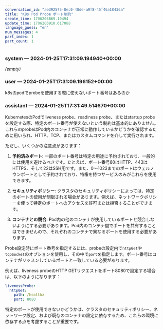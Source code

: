 ```yaml
---
conversation_id: "ae392575-8ec0-40de-a9f8-45f46a18436a"
title: "K8s Pod Probe ポート制約"
create_time: 1706203869.19494
update_time: 1706203910.617088
language_guess: "en"
num_messages: 4
part_index: 1
part_count: 1
---
```


### system — 2024-01-25T17:31:09.194940+00:00

_(empty)_

### user — 2024-01-25T17:31:09.196152+00:00

k8sのpodでprobeを使用する際に使えないポート番号はあるのか

### assistant — 2024-01-25T17:31:49.514670+00:00

KubernetesのPodでliveness probe、readiness probe、またはstartup probeを設定する際、特定のポート番号が使えないという制約は基本的にありません。これらのprobeはPod内のコンテナが正常に動作しているかどうかを確認するために用いられ、HTTP、TCP、またはカスタムコマンドを介して実行されます。

ただし、いくつかの注意点があります：

1. **予約済みポート**: 一部のポート番号は特定の用途に予約されており、一般的には使用を避けるべきです。たとえば、ポート番号80はHTTP、443はHTTPS、そして22はSSH用です。また、0〜1023までのポートはウェルノウンポートとして予約されており、特権を持つサービスのみがこれらを使用できます。

2. **セキュリティポリシー**: クラスタのセキュリティポリシーによっては、特定のポートの使用が制限される場合があります。例えば、ネットワークポリシーを使って特定のポートへのアクセスを許可または拒否することができます。

3. **コンテナとの競合**: Pod内の他のコンテナが使用しているポートと競合しないようにする必要があります。Pod内のコンテナ間でポートを共有することはできませんので、それぞれのコンテナで異なるポートを使用する必要があります。

Probe設定時にポート番号を指定するには、probeの設定内で`httpGet`や`tcpSocket`のオプションを使用し、その中で`port`を指定します。ポート番号はコンテナがリッスンしているポートと一致している必要があります。

例えば、liveness probeのHTTP GETリクエストをポート8080で設定する場合は、以下のようになります：

```yaml
livenessProbe:
  httpGet:
    path: /healthz
    port: 8080
```

特定のポートが使用できないかどうかは、クラスタのセキュリティポリシー、ネットワーク設定、および既存のコンテナの設定に依存するため、これらの環境に依存する点を考慮することが重要です。
